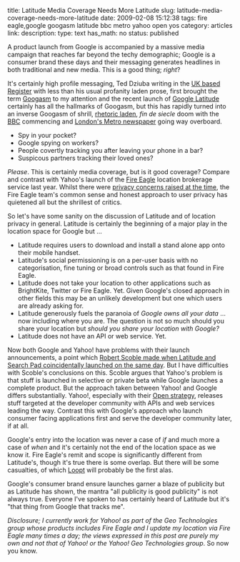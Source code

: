 title: Latitude Media Coverage Needs More Latitude
slug: latitude-media-coverage-needs-more-latitude
date: 2009-02-08 15:12:38
tags: fire eagle,google googasm latitude bbc metro yahoo open yos
category: articles
link: 
description: 
type: text
has_math: no
status: published

A product launch from Google is accompanied by a massive media campaign that reaches far beyond the techy demographic; Google is a consumer brand these days and their messaging generates headlines in both traditional and new media. This is a good thing; *right*?

It's certainly high profile messaging, Ted Dziuba writing in the [UK based Register](https://www.theregister.co.uk/ "https://www.theregister.co.uk/") with less than his usual profanity laden prose, first brought the term [Googasm](https://www.urbandictionary.com/define.php?term=Googasm "https://www.urbandictionary.com/define.php?term=Googasm") to my attention and the recent launch of [Google Latitude](https://www.google.com/latitude/intro.html "https://www.google.com/latitude/intro.html") certainly has all the hallmarks of Googasm, but this has rapidly turned into an inverse Googasm of shrill, [rhetoric laden](https://www.informationweek.com/news/internet/google/showArticle.jhtml?articleID=213201991&subSection=Web+Development "https://www.informationweek.com/news/internet/google/showArticle.jhtml?articleID=213201991&subSection=Web+Development"), *fin de siecle* doom with the [BBC](https://www.bbc.co.uk/blogs/technology/2009/02/google_puts_spy_in_your_pocket.html "https://www.bbc.co.uk/blogs/technology/2009/02/google_puts_spy_in_your_pocket.html") commencing and [London's Metro newspaper](https://www.metro.co.uk/news/article.html?Google_puts_spy_in_your_pocket&in_article_id=519982&in_page_id=34 "https://www.metro.co.uk/news/article.html?Google_puts_spy_in_your_pocket&in_article_id=519982&in_page_id=34") going way overboard.


* Spy in your pocket?
* Google spying on workers?
* People covertly tracking you after leaving your phone in a bar?
* Suspicous partners tracking their loved ones?

<!-- TEASER_END -->

*Please*. This is certainly media coverage, but is it good coverage? Compare and contrast with Yahoo's launch of the [Fire Eagle](https://fireeagle.yahoo.net/ "https://fireeagle.yahoo.net/") location brokerage service last year. Whilst there were [privacy concerns raised at the time](https://news.bbc.co.uk/1/hi/technology/7559731.stm "https://news.bbc.co.uk/1/hi/technology/7559731.stm"), the Fire Eagle team's common sense and honest approach to user privacy has quietened all but the shrillest of critics.

So let's have some sanity on the discussion of Latitude and of location privacy in general. Latitude is certainly the beginning of a major play in the location space for Google but ...
* Latitude requires users to download and install a stand alone app onto their mobile handset.
* Latitude's social permissioning is on a per-user basis with no categorisation, fine tuning or broad controls such as that found in Fire Eagle.
* Latitude does not take your location to other applications such as BrightKite, Twitter or Fire Eagle. Yet. Given Google's closed approach in other fields this may be an unlikely development but one which users are already asking for.
* Latitude generously fuels the paranoia of *Google owns all your data* ... now including where you are. The question is not so much should you share your location but *should you share your location with Google?*
* Latitude does not have an API or web service. Yet.


Now both Google and Yahoo! have problems with their launch announcements, a point which [Robert Scoble made when Latitude and Search Pad coincidentally launched on the same day](https://scobleizer.com/2009/02/04/why-yahoos-announcement-today-wont-get-as-much-hype-as-googles/ "https://scobleizer.com/2009/02/04/why-yahoos-announcement-today-wont-get-as-much-hype-as-googles/"). But I have difficulties with Scoble's conclusions on this. Scoble argues that Yahoo's problem is that stuff is launched in selective or private beta while Google launches a complete product. But the approach taken between Yahoo! and Google differs substantially. Yahoo!, especially with their [Open strategy](https://developer.yahoo.com/yos/ "https://developer.yahoo.com/yos/"), releases stuff targeted at the developer community with APIs and web services leading the way. Contrast this with Google's approach who launch consumer facing applications first and serve the developer community later, if at all.

Google's entry into the location was never a case of *if* and much more a case of *when* and it's certainly not the end of the location space as we know it. Fire Eagle's remit and scope is significantly different from Latitude's, though it's true there is some overlap. But there will be some casualties, of which [Loopt](https://loopt.com "https://loopt.com") will probably be the first alas.

Google's consumer brand ensure launches garner a blaze of publicity but as Latitude has shown, the mantra "all publicity is good publicity" is not always true. Everyone I've spoken to has certainly heard of Latitude but it's "that thing from Google that tracks me".

*Disclosure; I currently work for Yahoo! as part of the Geo Technologies group whose products includes Fire Eagle and I update my location via Fire Eagle many times a day; the views expressed in this post are purely my own and not that of Yahoo! or the Yahoo! Geo Technologies group*. So now you know.

